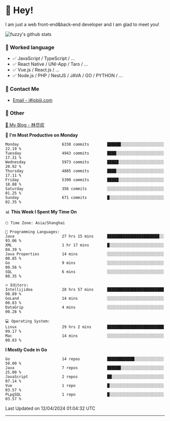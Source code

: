 # 👋 Hey!

I am just a web front-end&back-end developer and I am glad to meet you!

![fuzzy's github stats](https://github-readme-stats.vercel.app/api?username=JaydenForYou&&show_icons=true&&title_color=1abc9c&&icon_color=1abc9c)


### 📝 Worked language

- ✅ JavaScript / TypeScript / ...
- ✅ React Native / UNI-App / Taro / ...
- ✅ Vue.js / React.js / ...
- ✅ Node.js / PHP / NestJS / JAVA / GO / PYTHON / ...

### 📮 Contact Me

- [Email - i#iobiji.com](mailto:i@iobiji.com)


### 🤪 Other

[📌 My Blog - 林尽欢](https://iobiji.com)

<!--START_SECTION:waka-->
📅 **I'm Most Productive on Monday** 

```text
Monday                   6338 commits        ██████░░░░░░░░░░░░░░░░░░░   22.19 % 
Tuesday                  4943 commits        ████░░░░░░░░░░░░░░░░░░░░░   17.31 % 
Wednesday                5973 commits        █████░░░░░░░░░░░░░░░░░░░░   20.92 % 
Thursday                 4885 commits        ████░░░░░░░░░░░░░░░░░░░░░   17.11 % 
Friday                   5390 commits        █████░░░░░░░░░░░░░░░░░░░░   18.88 % 
Saturday                 356 commits         ░░░░░░░░░░░░░░░░░░░░░░░░░   01.25 % 
Sunday                   671 commits         █░░░░░░░░░░░░░░░░░░░░░░░░   02.35 % 
```


📊 **This Week I Spent My Time On** 

```text
🕑︎ Time Zone: Asia/Shanghai

💬 Programming Languages: 
Java                     27 hrs 15 mins      ███████████████████████░░   93.06 % 
XML                      1 hr 17 mins        █░░░░░░░░░░░░░░░░░░░░░░░░   04.39 % 
Java Properties          14 mins             ░░░░░░░░░░░░░░░░░░░░░░░░░   00.85 % 
Go                       9 mins              ░░░░░░░░░░░░░░░░░░░░░░░░░   00.56 % 
SQL                      6 mins              ░░░░░░░░░░░░░░░░░░░░░░░░░   00.35 % 

🔥 Editors: 
Intellijidea             28 hrs 57 mins      █████████████████████████   98.89 % 
GoLand                   14 mins             ░░░░░░░░░░░░░░░░░░░░░░░░░   00.83 % 
DataGrip                 4 mins              ░░░░░░░░░░░░░░░░░░░░░░░░░   00.28 % 

💻 Operating System: 
Linux                    29 hrs 2 mins       █████████████████████████   99.17 % 
Mac                      14 mins             ░░░░░░░░░░░░░░░░░░░░░░░░░   00.83 % 
```

**I Mostly Code in Go** 

```text
Go                       14 repos            ████████████░░░░░░░░░░░░░   50.00 % 
Java                     7 repos             ██████░░░░░░░░░░░░░░░░░░░   25.00 % 
JavaScript               2 repos             ██░░░░░░░░░░░░░░░░░░░░░░░   07.14 % 
Vue                      1 repo              █░░░░░░░░░░░░░░░░░░░░░░░░   03.57 % 
PLpgSQL                  1 repo              █░░░░░░░░░░░░░░░░░░░░░░░░   03.57 % 
```




 Last Updated on 12/04/2024 01:04:32 UTC
<!--END_SECTION:waka-->
---
